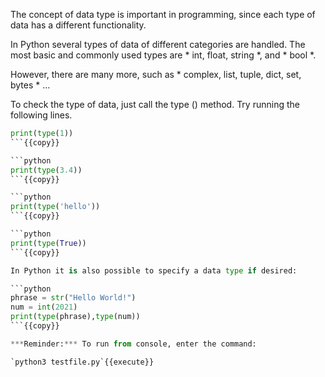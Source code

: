 


The concept of data type is important in programming, since each type of data has a different functionality.

In Python several types of data of different categories are handled. The most basic and commonly used types are * int, float, string *, and * bool *.

However, there are many more, such as * complex, list, tuple, dict, set, bytes * ...

To check the type of data, just call the type () method. Try running the following lines.

```python
print(type(1))
```{{copy}}

```python
print(type(3.4))
```{{copy}}

```python
print(type('hello'))
```{{copy}}

```python
print(type(True))
```{{copy}}

In Python it is also possible to specify a data type if desired:

```python
phrase = str("Hello World!")
num = int(2021)
print(type(phrase),type(num))
```{{copy}}

***Reminder:*** To run from console, enter the command:

`python3 testfile.py`{{execute}}

